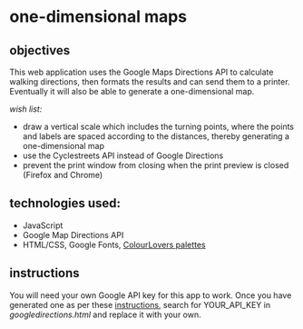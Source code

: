 # one-dimensional maps

## objectives
This web application uses the Google Maps Directions API to calculate walking directions, then formats the results and can send them to a printer. Eventually it will also be able to generate a one-dimensional map.

_wish list:_
 
- draw a vertical scale which includes the turning points, where the points and labels are spaced according to the distances, thereby generating a one-dimensional map
- use the Cyclestreets API instead of Google Directions
- prevent the print window from closing when the print preview is closed (Firefox and Chrome)

## technologies used:
- JavaScript
- Google Map Directions API
- HTML/CSS, Google Fonts, [ColourLovers palettes](https://www.colourlovers.com)

## instructions

You will need your own Google API key for this app to work. Once you have generated one as per these [instructions](https://developers.google.com/maps/documentation/javascript/directions#GetStarted), search for YOUR_API_KEY in _googledirections.html_ and replace it with your own.
